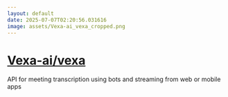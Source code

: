 ```yaml
---
layout: default
date: 2025-07-07T02:20:56.031616
image: assets/Vexa-ai_vexa_cropped.png
---
```


# [Vexa-ai/vexa](https://github.com/Vexa-ai/vexa)

API for meeting transcription using bots and streaming from web or mobile apps
